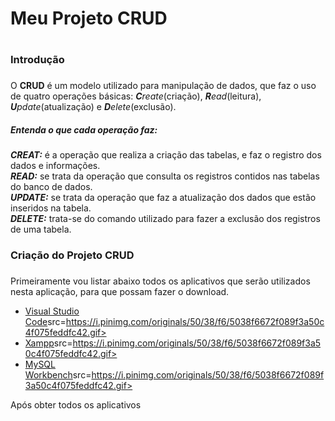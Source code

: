 # **Meu Projeto  CRUD** <h1>

### Introdução <h3>

O **CRUD** é um modelo utilizado para manipulação de dados, que faz o uso de quatro operações básicas: _**C**reate_(criação), _**R**ead_(leitura), _**U**pdate_(atualização) e _**D**elete_(exclusão).

##### Entenda o que cada operação faz: <h4>
_**CREAT:**_ é a operação que realiza a criação das tabelas, e faz o registro dos dados e informações. 
<br> _**READ:**_ se trata da operação que consulta os registros contidos nas tabelas do banco de dados.
<br> _**UPDATE:**_ se trata da operação que faz a atualização dos dados que estão inseridos na tabela.
<br> _**DELETE:**_ trata-se do comando utilizado para fazer a exclusão dos registros de uma tabela.

### Criação do Projeto CRUD <h3>

Primeiramente vou listar abaixo todos os aplicativos que serão utilizados nesta aplicação, para que possam fazer o download.
* [Visual Studio Code](https://code.visualstudio.com/download)src=https://i.pinimg.com/originals/50/38/f6/5038f6672f089f3a50c4f075feddfc42.gif>
* [Xampp](https://www.apachefriends.org/pt_br/download.html)src=https://i.pinimg.com/originals/50/38/f6/5038f6672f089f3a50c4f075feddfc42.gif>
* [MySQL Workbench](https://www.mysql.com/products/workbench/)src=https://i.pinimg.com/originals/50/38/f6/5038f6672f089f3a50c4f075feddfc42.gif>

Após obter todos os aplicativos
